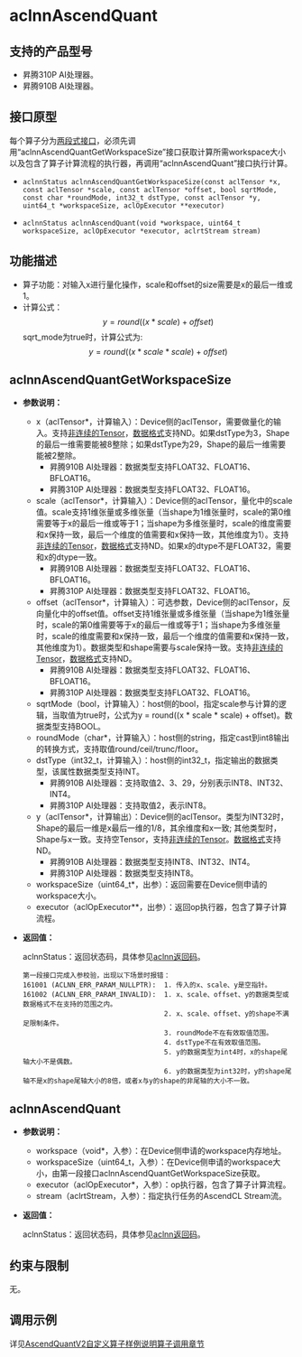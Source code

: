 # aclnnAscendQuant

## 支持的产品型号

- 昇腾310P AI处理器。
- 昇腾910B AI处理器。

## 接口原型
每个算子分为[两段式接口](common/两段式接口.md)，必须先调用“aclnnAscendQuantGetWorkspaceSize”接口获取计算所需workspace大小以及包含了算子计算流程的执行器，再调用“aclnnAscendQuant”接口执行计算。

- `aclnnStatus aclnnAscendQuantGetWorkspaceSize(const aclTensor *x, const aclTensor *scale, const aclTensor *offset,
                                                bool sqrtMode, const char *roundMode, int32_t dstType, const aclTensor *y,
                                                uint64_t *workspaceSize, aclOpExecutor **executor)`

- `aclnnStatus aclnnAscendQuant(void *workspace, uint64_t workspaceSize, aclOpExecutor *executor, aclrtStream stream)`

## 功能描述

- 算子功能：对输入x进行量化操作，scale和offset的size需要是x的最后一维或1。
- 计算公式：
  $$
  y = round((x * scale) + offset)
  $$
  sqrt\_mode为true时，计算公式为:
  $$
  y = round((x * scale * scale) + offset)
  $$

## aclnnAscendQuantGetWorkspaceSize

- **参数说明：**

  - x（aclTensor*，计算输入）：Device侧的aclTensor，需要做量化的输入。支持[非连续的Tensor](common/非连续的Tensor.md)，[数据格式](common/数据格式.md)支持ND。如果dstType为3，Shape的最后一维需要能被8整除；如果dstType为29，Shape的最后一维需要能被2整除。
    - 昇腾910B AI处理器：数据类型支持FLOAT32、FLOAT16、BFLOAT16。
    - 昇腾310P AI处理器：数据类型支持FLOAT32、FLOAT16。
  - scale（aclTensor*，计算输入）：Device侧的aclTensor，量化中的scale值。scale支持1维张量或多维张量（当shape为1维张量时，scale的第0维需要等于x的最后一维或等于1；当shape为多维张量时，scale的维度需要和x保持一致，最后一个维度的值需要和x保持一致，其他维度为1）。支持[非连续的Tensor](common/非连续的Tensor.md)，[数据格式](common/数据格式.md)支持ND。如果x的dtype不是FLOAT32，需要和x的dtype一致。
    - 昇腾910B AI处理器：数据类型支持FLOAT32、FLOAT16、BFLOAT16。
    - 昇腾310P AI处理器：数据类型支持FLOAT32、FLOAT16。
  - offset（aclTensor*，计算输入）：可选参数，Device侧的aclTensor，反向量化中的offset值。offset支持1维张量或多维张量（当shape为1维张量时，scale的第0维需要等于x的最后一维或等于1；当shape为多维张量时，scale的维度需要和x保持一致，最后一个维度的值需要和x保持一致，其他维度为1）。数据类型和shape需要与scale保持一致。支持[非连续的Tensor](common/非连续的Tensor.md)，[数据格式](common/数据格式.md)支持ND。
    - 昇腾910B AI处理器：数据类型支持FLOAT32、FLOAT16、BFLOAT16。
    - 昇腾310P AI处理器：数据类型支持FLOAT32、FLOAT16。
  - sqrtMode（bool，计算输入）：host侧的bool，指定scale参与计算的逻辑，当取值为true时，公式为y = round((x * scale * scale) + offset)。数据类型支持BOOL。
  - roundMode（char\*，计算输入）：host侧的string，指定cast到int8输出的转换方式，支持取值round/ceil/trunc/floor。
  - dstType（int32_t，计算输入）：host侧的int32_t，指定输出的数据类型，该属性数据类型支持INT。
    - 昇腾910B AI处理器：支持取值2、3、29，分别表示INT8、INT32、INT4。
    - 昇腾310P AI处理器：支持取值2，表示INT8。
  - y（aclTensor\*，计算输出）：Device侧的aclTensor。类型为INT32时，Shape的最后一维是x最后一维的1/8，其余维度和x一致; 其他类型时，Shape与x一致。支持空Tensor，支持[非连续的Tensor](common/非连续的Tensor.md)。[数据格式](common/数据格式.md)支持ND。
    - 昇腾910B AI处理器：数据类型支持INT8、INT32、INT4。
    - 昇腾310P AI处理器：数据类型支持INT8。
  - workspaceSize（uint64_t*，出参）：返回需要在Device侧申请的workspace大小。
  - executor（aclOpExecutor**，出参）：返回op执行器，包含了算子计算流程。

- **返回值：**

  aclnnStatus：返回状态码，具体参见[aclnn返回码](common/aclnn返回码.md)。

  ```
  第一段接口完成入参校验，出现以下场景时报错：
  161001 (ACLNN_ERR_PARAM_NULLPTR):  1. 传入的x、scale、y是空指针。
  161002 (ACLNN_ERR_PARAM_INVALID):  1. x、scale、offset、y的数据类型或数据格式不在支持的范围之内。
                                     2. x、scale、offset、y的shape不满足限制条件。
                                     3. roundMode不在有效取值范围。
                                     4. dstType不在有效取值范围。
                                     5. y的数据类型为int4时，x的shape尾轴大小不是偶数。
                                     6. y的数据类型为int32时，y的shape尾轴不是x的shape尾轴大小的8倍，或者x与y的shape的非尾轴的大小不一致。
  ```

## aclnnAscendQuant

- **参数说明：**

  - workspace（void*，入参）：在Device侧申请的workspace内存地址。
  - workspaceSize（uint64_t，入参）：在Device侧申请的workspace大小，由第一段接口aclnnAscendQuantGetWorkspaceSize获取。
  - executor（aclOpExecutor*，入参）：op执行器，包含了算子计算流程。
  - stream（aclrtStream，入参）：指定执行任务的AscendCL Stream流。

- **返回值：**

  aclnnStatus：返回状态码，具体参见[aclnn返回码](common/aclnn返回码.md)。

## 约束与限制

无。

## 调用示例

详见[AscendQuantV2自定义算子样例说明算子调用章节](../README.md#算子调用)
